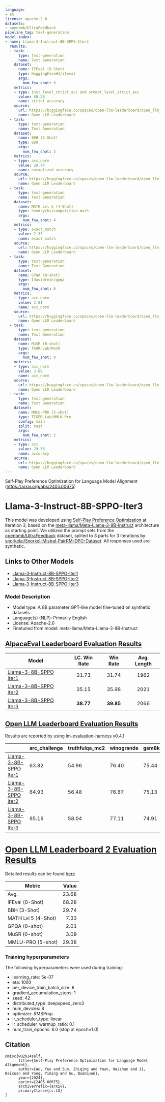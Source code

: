 ```yaml
---
language:
- en
license: apache-2.0
datasets:
- openbmb/UltraFeedback
pipeline_tag: text-generation
model-index:
- name: Llama-3-Instruct-8B-SPPO-Iter3
  results:
  - task:
      type: text-generation
      name: Text Generation
    dataset:
      name: IFEval (0-Shot)
      type: HuggingFaceH4/ifeval
      args:
        num_few_shot: 0
    metrics:
    - type: inst_level_strict_acc and prompt_level_strict_acc
      value: 68.28
      name: strict accuracy
    source:
      url: https://huggingface.co/spaces/open-llm-leaderboard/open_llm_leaderboard?query=UCLA-AGI/Llama-3-Instruct-8B-SPPO-Iter3
      name: Open LLM Leaderboard
  - task:
      type: text-generation
      name: Text Generation
    dataset:
      name: BBH (3-Shot)
      type: BBH
      args:
        num_few_shot: 3
    metrics:
    - type: acc_norm
      value: 29.74
      name: normalized accuracy
    source:
      url: https://huggingface.co/spaces/open-llm-leaderboard/open_llm_leaderboard?query=UCLA-AGI/Llama-3-Instruct-8B-SPPO-Iter3
      name: Open LLM Leaderboard
  - task:
      type: text-generation
      name: Text Generation
    dataset:
      name: MATH Lvl 5 (4-Shot)
      type: hendrycks/competition_math
      args:
        num_few_shot: 4
    metrics:
    - type: exact_match
      value: 7.33
      name: exact match
    source:
      url: https://huggingface.co/spaces/open-llm-leaderboard/open_llm_leaderboard?query=UCLA-AGI/Llama-3-Instruct-8B-SPPO-Iter3
      name: Open LLM Leaderboard
  - task:
      type: text-generation
      name: Text Generation
    dataset:
      name: GPQA (0-shot)
      type: Idavidrein/gpqa
      args:
        num_few_shot: 0
    metrics:
    - type: acc_norm
      value: 2.01
      name: acc_norm
    source:
      url: https://huggingface.co/spaces/open-llm-leaderboard/open_llm_leaderboard?query=UCLA-AGI/Llama-3-Instruct-8B-SPPO-Iter3
      name: Open LLM Leaderboard
  - task:
      type: text-generation
      name: Text Generation
    dataset:
      name: MuSR (0-shot)
      type: TAUR-Lab/MuSR
      args:
        num_few_shot: 0
    metrics:
    - type: acc_norm
      value: 3.09
      name: acc_norm
    source:
      url: https://huggingface.co/spaces/open-llm-leaderboard/open_llm_leaderboard?query=UCLA-AGI/Llama-3-Instruct-8B-SPPO-Iter3
      name: Open LLM Leaderboard
  - task:
      type: text-generation
      name: Text Generation
    dataset:
      name: MMLU-PRO (5-shot)
      type: TIGER-Lab/MMLU-Pro
      config: main
      split: test
      args:
        num_few_shot: 5
    metrics:
    - type: acc
      value: 29.38
      name: accuracy
    source:
      url: https://huggingface.co/spaces/open-llm-leaderboard/open_llm_leaderboard?query=UCLA-AGI/Llama-3-Instruct-8B-SPPO-Iter3
      name: Open LLM Leaderboard
---
```

Self-Play Preference Optimization for Language Model Alignment (https://arxiv.org/abs/2405.00675)

# Llama-3-Instruct-8B-SPPO-Iter3

This model was developed using [Self-Play Preference Optimization](https://arxiv.org/abs/2405.00675) at iteration 3, based on the [meta-llama/Meta-Llama-3-8B-Instruct](https://huggingface.co/meta-llama/Meta-Llama-3-8B-Instruct) architecture as starting point. We utilized the prompt sets from the [openbmb/UltraFeedback](https://huggingface.co/datasets/openbmb/UltraFeedback) dataset, splited to 3 parts for 3 iterations by [snorkelai/Snorkel-Mistral-PairRM-DPO-Dataset](https://huggingface.co/datasets/snorkelai/Snorkel-Mistral-PairRM-DPO-Dataset). All responses used are synthetic.


## Links to Other Models
- [Llama-3-Instruct-8B-SPPO-Iter1](https://huggingface.co/UCLA-AGI/Llama-3-Instruct-8B-SPPO-Iter1)
- [Llama-3-Instruct-8B-SPPO-Iter2](https://huggingface.co/UCLA-AGI/Llama-3-Instruct-8B-SPPO-Iter2)
- [Llama-3-Instruct-8B-SPPO-Iter3](https://huggingface.co/UCLA-AGI/Llama-3-Instruct-8B-SPPO-Iter3)

### Model Description

- Model type: A 8B parameter GPT-like model fine-tuned on synthetic datasets.
- Language(s) (NLP): Primarily English
- License: Apache-2.0
- Finetuned from model: meta-llama/Meta-Llama-3-8B-Instruct


## [AlpacaEval Leaderboard Evaluation Results](https://tatsu-lab.github.io/alpaca_eval/)


|                Model                           | LC. Win Rate | Win Rate | Avg. Length |
|-------------------------------------------|:------------:|:--------:|:-----------:|
|[Llama-3-8B-SPPO Iter1](https://huggingface.co/UCLA-AGI/Llama-3-Instruct-8B-SPPO-Iter1) |31.73 |31.74 | 1962
|[Llama-3-8B-SPPO Iter2](https://huggingface.co/UCLA-AGI/Llama-3-Instruct-8B-SPPO-Iter2) |35.15 |35.98 | 2021
|[Llama-3-8B-SPPO Iter3](https://huggingface.co/UCLA-AGI/Llama-3-Instruct-8B-SPPO-Iter3) |**38.77** |**39.85** | 2066



## [Open LLM Leaderboard Evaluation Results](https://github.com/EleutherAI/lm-evaluation-harness)

Results are reported by using [lm-evaluation-harness](https://github.com/EleutherAI/lm-evaluation-harness) v0.4.1

|        | arc_challenge | truthfulqa_mc2 | winogrande | gsm8k | hellaswag | mmlu  | average |
|--------|---------------|----------------|------------|-------|-----------|-------|---------|
|[Llama-3-8B-SPPO Iter1](https://huggingface.co/UCLA-AGI/Llama-3-Instruct-8B-SPPO-Iter1) | 63.82 | 54.96 | 76.40 | 75.44 | 79.80 | 65.65 | 69.35
|[Llama-3-8B-SPPO Iter2](https://huggingface.co/UCLA-AGI/Llama-3-Instruct-8B-SPPO-Iter2) | 64.93 | 56.48 | 76.87 | 75.13 | 80.39 | 65.67 | 69.91
|[Llama-3-8B-SPPO Iter3](https://huggingface.co/UCLA-AGI/Llama-3-Instruct-8B-SPPO-Iter3) | 65.19 | 58.04 | 77.11 | 74.91 | 80.86 | 65.60 | **70.29**


# [Open LLM Leaderboard 2 Evaluation Results](https://huggingface.co/spaces/open-llm-leaderboard/open_llm_leaderboard)
Detailed results can be found [here](https://huggingface.co/datasets/open-llm-leaderboard/UCLA-AGI__Llama-3-Instruct-8B-SPPO-Iter3-details)

|      Metric       |Value|
|-------------------|----:|
|Avg.               |23.68|
|IFEval (0-Shot)    |68.28|
|BBH (3-Shot)       |29.74|
|MATH Lvl 5 (4-Shot)| 7.33|
|GPQA (0-shot)      | 2.01|
|MuSR (0-shot)      | 3.09|
|MMLU-PRO (5-shot)  |29.38|


### Training hyperparameters
The following hyperparameters were used during training:

- learning_rate: 5e-07
- eta: 1000
- per_device_train_batch_size: 8
- gradient_accumulation_steps: 1
- seed: 42
- distributed_type: deepspeed_zero3
- num_devices: 8
- optimizer: RMSProp 
- lr_scheduler_type: linear 
- lr_scheduler_warmup_ratio: 0.1
- num_train_epochs: 6.0 (stop at epoch=1.0)



  
## Citation
```
@misc{wu2024self,
      title={Self-Play Preference Optimization for Language Model Alignment}, 
      author={Wu, Yue and Sun, Zhiqing and Yuan, Huizhuo and Ji, Kaixuan and Yang, Yiming and Gu, Quanquan},
      year={2024},
      eprint={2405.00675},
      archivePrefix={arXiv},
      primaryClass={cs.LG}
}
```

